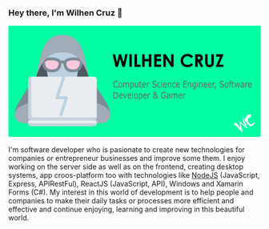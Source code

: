 ### Hey there, I'm Wilhen Cruz 👋

<img src="https://github.com/wilhenc36/wilhenc36/blob/main/banner.png">

I'm software developer who is pasionate to create new technologies for companies or entrepreneur businesses and improve some them. I enjoy working on the server side as well as on the frontend, creating desktop systems, app croos-platform too with technologies like <a href="https://nodejs.dev/learn/introduction-to-nodejs">NodeJS</a> (JavaScript, Express, APIRestFul), ReactJS (JavaScript, API), Windows and Xamarin Forms (C#). My interest in this world of development is to help people and companies to make their daily tasks or processes more efficient and effective and continue enjoying, learning and improving in this beautiful world.

<!--
**wilhenc36/wilhenc36** is a ✨ _special_ ✨ repository because its `README.md` (this file) appears on your GitHub profile.

Here are some ideas to get you started:

- 🔭 I’m currently working on ...
- 🌱 I’m currently learning ...
- 👯 I’m looking to collaborate on ...
- 🤔 I’m looking for help with ...
- 💬 Ask me about ...
- 📫 How to reach me: ...
- 😄 Pronouns: ...
- ⚡ Fun fact: ...
-->

